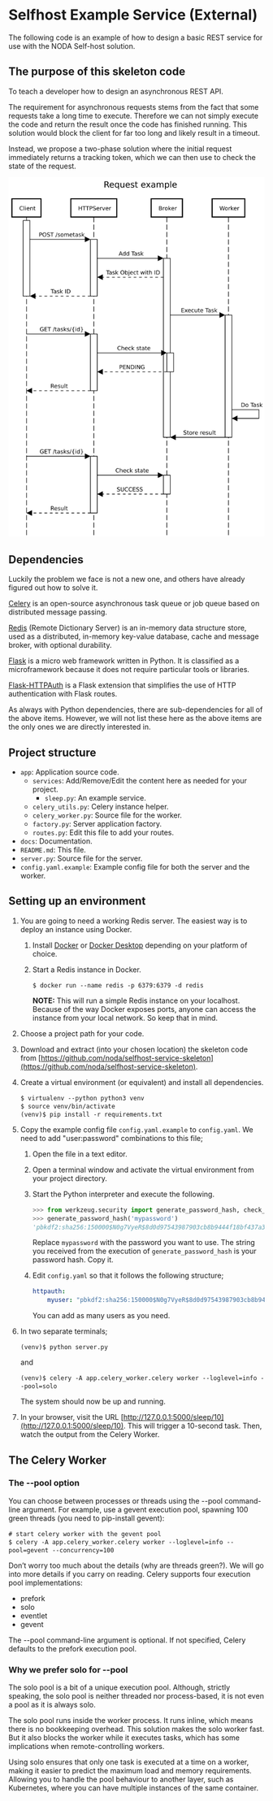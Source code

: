 # Selfhost Example Service (External)

The following code is an example of how to design a basic REST service for use with the NODA Self-host solution.

## The purpose of this skeleton code

To teach a developer how to design an asynchronous REST API.

The requirement for asynchronous requests stems from the fact that some requests take a long time to execute. Therefore we can not simply execute the code and return the result once the code has finished running. This solution would block the client for far too long and likely result in a timeout.

Instead, we propose a two-phase solution where the initial request immediately returns a tracking token, which we can then use to check the state of the request.

![Request example][fig1]

## Dependencies

Luckily the problem we face is not a new one, and others have already figured out how to solve it.

[Celery](https://github.com/celery/celery) is an open-source asynchronous task queue or job queue based on distributed message passing.

[Redis](https://github.com/redis/redis) (Remote Dictionary Server) is an in-memory data structure store, used as a distributed, in-memory key-value database, cache and message broker, with optional durability. 

[Flask](https://github.com/pallets/flask) is a micro web framework written in Python. It is classified as a microframework because it does not require particular tools or libraries.

[Flask-HTTPAuth](https://github.com/miguelgrinberg/Flask-HTTPAuth) is a Flask extension that simplifies the use of HTTP authentication with Flask routes.

As always with Python dependencies, there are sub-dependencies for all of the above items. However, we will not list these here as the above items are the only ones we are directly interested in.


## Project structure

- `app`: Application source code.
    + `services`: Add/Remove/Edit the content here as needed for your project.
        * `sleep.py`: An example service.
    + `celery_utils.py`: Celery instance helper.
    + `celery_worker.py`: Source file for the worker.
    + `factory.py`: Server application factory. 
    + `routes.py`: Edit this file to add your routes.
- `docs`: Documentation.
- `README.md`: This file.
- `server.py`: Source file for the server.
- `config.yaml.example`: Example config file for both the server and the worker.


## Setting up an environment

1. You are going to need a working Redis server. The easiest way is to deploy an instance using Docker.
    1. Install [Docker](https://docs.docker.com/engine/install) or [Docker Desktop](https://www.docker.com/products/docker-desktop) depending on your platform of choice.
    2. Start a Redis instance in Docker.
        
        ```
        $ docker run --name redis -p 6379:6379 -d redis 
        ```

        **NOTE:** This will run a simple Redis instance on your localhost. Because of the way Docker exposes ports, anyone can access the instance from your local network. So keep that in mind.
2. Choose a project path for your code.
3. Download and extract (into your chosen location) the skeleton code from [https://github.com/noda/selfhost-service-skeleton](https://github.com/noda/selfhost-service-skeleton).
4. Create a virtual environment (or equivalent) and install all dependencies.

    ```
    $ virtualenv --python python3 venv
    $ source venv/bin/activate
    (venv)$ pip install -r requirements.txt
    ```

5. Copy the example config file `config.yaml.example` to `config.yaml`. We need to add "user:password" combinations to this file;
    1. Open the file in a text editor.
    2. Open a terminal window and activate the virtual environment from your project directory.
    3. Start the Python interpreter and execute the following.
    
        ```python
        >>> from werkzeug.security import generate_password_hash, check_password_hash
        >>> generate_password_hash('mypassword')
        'pbkdf2:sha256:150000$N0g7VyeR$8d0d97543987903cb8b9444f18bf437a34280d17e7e6a8ec8556910b0ab5a01c'
        ```

        Replace `mypassword` with the password you want to use. The string you received from the execution of `generate_password_hash` is your password hash. Copy it.

    4. Edit `config.yaml` so that it follows the following structure;

        ```yaml
        httpauth:
            myuser: "pbkdf2:sha256:150000$N0g7VyeR$8d0d97543987903cb8b9444f18bf437a34280d17e7e6a8ec8556910b0ab5a01c"
        ```

        You can add as many users as you need.

6. In two separate terminals;

    ```
    (venv)$ python server.py
    ```

    and

    ```
    (venv)$ celery -A app.celery_worker.celery worker --loglevel=info --pool=solo
    ```


    The system should now be up and running.

7. In your browser, visit the URL [http://127.0.0.1:5000/sleep/10](http://127.0.0.1:5000/sleep/10). This will trigger a 10-second task. Then, watch the output from the Celery Worker.

## The Celery Worker

### The --pool option

You can choose between processes or threads using the --pool command-line argument. For example, use a gevent execution pool, spawning 100 green threads (you need to pip-install gevent):

```
# start celery worker with the gevent pool
$ celery -A app.celery_worker.celery worker --loglevel=info --pool=gevent --concurrency=100
```

Don’t worry too much about the details (why are threads green?). We will go into more details if you carry on reading. Celery supports four execution pool implementations:

- prefork
- solo
- eventlet
- gevent

The --pool command-line argument is optional. If not specified, Celery defaults to the prefork execution pool.


### Why we prefer solo for --pool

The solo pool is a bit of a unique execution pool. Although, strictly speaking, the solo pool is neither threaded nor process-based, it is not even a pool as it is always solo.

The solo pool runs inside the worker process. It runs inline, which means there is no bookkeeping overhead. This solution makes the solo worker fast. But it also blocks the worker while it executes tasks, which has some implications when remote-controlling workers.

Using solo ensures that only one task is executed at a time on a worker, making it easier to predict the maximum load and memory requirements. Allowing you to handle the pool behaviour to another layer, such as Kubernetes, where you can have multiple instances of the same container.


[fig1]: https://raw.githubusercontent.com/noda/selfhost-service-skeleton/main/docs/assets/request_example.png "Request example"
